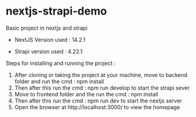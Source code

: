 # nextjs-strapi-demo
Basic project in nextjs and strapi

* NextJS Version used : 14.2.1
  
* Strapi version used : 4.22.1

Steps for installing and running the project : 

1. After cloning or taking the project at your machine, move to backend folder and run the cmd :  npm install
2. Then after this run the cmd : npm run develop   to start the strapi sever 
3. Move to frontend folder and the run the cmd : npm install
4. Then after this run the cmd : npm run dev    to start the nextjs server
5. Open the browser at http://localhost:3000/  to view the homepage 
